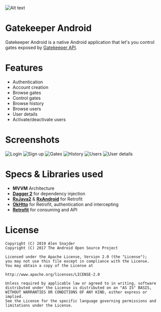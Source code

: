 ![Alt text](.github/logo.svg?sanitize=true "Gatekeeper logo")
# Gatekeeper Android
Gatekeeper Android is a native Android application that let's you control gates exposed by [Gatekeeper API](https://github.com/alensnajder/gatekeeper-api). 
# Features
+ Authentication
+ Account creation
+ Browse gates
+ Control gates
+ Browse history
+ Browse users
+ User details
+ Activate/deactivate users
# Screenshots
![Login](.github/screenshot-login.png "Login with username and password")
![Sign up](.github/screenshot-signup.png "Create new account")
![Gates](.github/screenshot-gates.png "Browse gates")
![History](.github/screenshot-history.png, "Browse history")
![Users](.github/screenshot-users.png "Browse users")
![User details](.github/screenshot-user-details.png "See user details")

# Specs & Libraries used
+ **MVVM** Architecture
+ **[Dagger 2](https://github.com/google/dagger)** for dependency injection
+ **[RxJava2](https://github.com/ReactiveX/RxJava)** & **[RxAndroid](https://github.com/ReactiveX/RxAndroid)** for Retrofit
+ **[OkHttp](https://square.github.io/okhttp/)** for Retrofit, authentication and intercepting
+ **[Retrofit](https://github.com/square/retrofit)** for consuming and API
# License
```
Copyright (C) 2019 Alen Snajder  
Copyright (C) 2017 The Android Open Source Project

Licensed under the Apache License, Version 2.0 (the "License");
you may not use this file except in compliance with the License.
You may obtain a copy of the License at

http://www.apache.org/licenses/LICENSE-2.0

Unless required by applicable law or agreed to in writing, software
distributed under the License is distributed on an "AS IS" BASIS,
WITHOUT WARRANTIES OR CONDITIONS OF ANY KIND, either express or implied.
See the License for the specific language governing permissions and
limitations under the License.
```
